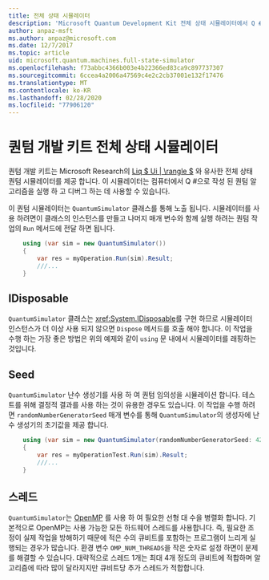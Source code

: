 ```yaml
---
title: 전체 상태 시뮬레이터
description: 'Microsoft Quantum Development Kit 전체 상태 시뮬레이터에서 Q # 프로그램을 실행 하는 방법에 대해 알아봅니다.'
author: anpaz-msft
ms.author: anpaz@microsoft.com
ms.date: 12/7/2017
ms.topic: article
uid: microsoft.quantum.machines.full-state-simulator
ms.openlocfilehash: f73abbc4366b003e4b22366ed83ca9c897737307
ms.sourcegitcommit: 6ccea4a2006a47569c4e2c2cb37001e132f17476
ms.translationtype: MT
ms.contentlocale: ko-KR
ms.lasthandoff: 02/28/2020
ms.locfileid: "77906120"
---
```

# <a name="quantum-development-kit-full-state-simulator"></a>퀀텀 개발 키트 전체 상태 시뮬레이터

퀀텀 개발 키트는 Microsoft Research의 [Liq $ Ui | \rangle $](http://stationq.github.io/Liquid/) 와 유사한 전체 상태 퀀텀 시뮬레이터를 제공 합니다.
이 시뮬레이터는 컴퓨터에서 Q #으로 작성 된 퀀텀 알고리즘을 실행 하 고 디버그 하는 데 사용할 수 있습니다.

이 퀀텀 시뮬레이터는 `QuantumSimulator` 클래스를 통해 노출 됩니다. 시뮬레이터를 사용 하려면이 클래스의 인스턴스를 만들고 나머지 매개 변수와 함께 실행 하려는 퀀텀 작업의 `Run` 메서드에 전달 하면 됩니다.

```csharp
    using (var sim = new QuantumSimulator())
    {
        var res = myOperation.Run(sim).Result;
        ///...
    }
```

## <a name="idisposable"></a>IDisposable

`QuantumSimulator` 클래스는 <xref:System.IDisposable>를 구현 하므로 시뮬레이터 인스턴스가 더 이상 사용 되지 않으면 `Dispose` 메서드를 호출 해야 합니다. 이 작업을 수행 하는 가장 좋은 방법은 위의 예제와 같이 `using` 문 내에서 시뮬레이터를 래핑하는 것입니다.

## <a name="seed"></a>Seed

`QuantumSimulator` 난수 생성기를 사용 하 여 퀀텀 임의성을 시뮬레이션 합니다. 테스트를 위해 결정적 결과를 사용 하는 것이 유용한 경우도 있습니다. 이 작업을 수행 하려면 `randomNumberGeneratorSeed` 매개 변수를 통해 `QuantumSimulator`의 생성자에 난수 생성기의 초기값을 제공 합니다.

```csharp
    using (var sim = new QuantumSimulator(randomNumberGeneratorSeed: 42))
    {
        var res = myOperationTest.Run(sim).Result;
        ///...
    }
```

## <a name="threads"></a>스레드

`QuantumSimulator`는 [OpenMP](http://www.openmp.org/) 를 사용 하 여 필요한 선형 대 수을 병렬화 합니다. 기본적으로 OpenMP는 사용 가능한 모든 하드웨어 스레드를 사용합니다. 즉, 필요한 조정이 실제 작업을 방해하기 때문에 적은 수의 큐비트를 포함하는 프로그램이 느리게 실행되는 경우가 많습니다. 환경 변수 `OMP_NUM_THREADS`을 작은 숫자로 설정 하면이 문제를 해결할 수 있습니다. 대략적으로 스레드 1개는 최대 4개 정도의 큐비트에 적합하며 알고리즘에 따라 많이 달라지지만 큐비트당 추가 스레드가 적합합니다.

